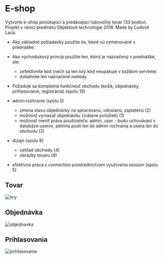 # E-shop
 
Vytvorte e-shop ponúkajúci a predávajúci ľubovoľný tovar (33 bodov).
Projekt v rámci predmetu Objektové technológie 2018.
Made by Ľudovít Laca.

- Ako základné požiadavky použite tie, ktoré sú vymenované v prednáške.
- Ako východiskový princíp použite ten, ktorý je naznačený v prednáške, ale:
  - zefektívnite kód (nech sa ten istý kód neopakuje v každom servlete)
  - dotiahnite len naznačené metódy
  
- Požaduje sa kompletná funkčnosť obchodu (košík, objednávky, prihlasovanie, registrácia) (spolu 15)

- admin rozhranie (spolu 5)
  - zmena stavu objednávky na spracovanú, odoslanú, zaplatenú (2)
  - možnosť vymazať objednávku (vrátane položiek) (1)
  - možnosť meniť práva používateľa: admin, user - budu uchovávaní v databáze userov, admina pustí len do admin rozhrania a usera len do obchodu (2)
  
- dizajn (spolu 8)
  - vzhľad obchodu (4)
  - obrázky tovaru (4)
  
- efektívna práca s connection prostredníctvom využívania session (spolu 5)

## Tovar
![hry](https://user-images.githubusercontent.com/38889174/83778957-a2c97c80-a68b-11ea-9e17-5cc1b946ed9f.PNG)

## Objednávka
![objednavka](https://user-images.githubusercontent.com/38889174/83779135-db695600-a68b-11ea-8abe-14e8d9bee6c8.PNG)

## Prihlasovania
![prihlasovanie](https://user-images.githubusercontent.com/38889174/83779235-f9cf5180-a68b-11ea-8d89-aa5d7d752ac4.PNG)
